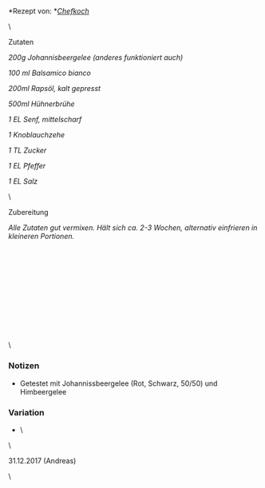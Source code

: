 ## 

*Rezept von: *[*Chefkoch*](https://www.chefkoch.de/rezepte/824671187106036/Schrats-Dressing-fuer-Blattsalate.html)

\

Zutaten

*200g Johannisbeergelee (anderes funktioniert auch)*

*100 ml Balsamico bianco*

*200ml Rapsöl, kalt gepresst*

*500ml Hühnerbrühe*

*1 EL Senf, mittelscharf*

*1 Knoblauchzehe*

*1 TL Zucker*

*1 EL Pfeffer*

*1 EL Salz*

\

Zubereitung

*Alle Zutaten gut vermixen. Hält sich ca. 2-3 Wochen, alternativ einfrieren in kleineren Portionen.*

\
\
\
\
\
\
\
\
\
\
\
\

### Notizen

* Getestet mit Johannissbeergelee (Rot, Schwarz, 50/50) und Himbeergelee

### Variation 

* \

\

31\.12.2017 (Andreas)

\

